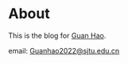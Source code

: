 # About
This is the blog for [Guan Hao](https://github.com/tubehao).

email: Guanhao2022@sjtu.edu.cn

<!-- resume: [here](https://tubehao.github.io/files/resume.pdf) -->